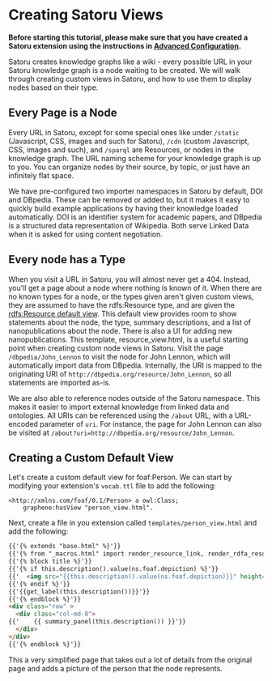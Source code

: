 # Creating Satoru Views

**Before starting this tutorial, please make sure that you have created a Satoru extension using the instructions in [Advanced Configuration](https://tetherless-world.github.io/satoru/configuration).**

Satoru creates knowledge graphs like a wiki - every possible URL in your Satoru knowledge graph is a node waiting to be created.
We will walk through creating custom views in Satoru, and how to use them to display nodes based on their type.

## Every Page is a Node

Every URL in Satoru, except for some special ones like under `/static` (Javascript, CSS, images and such for Satoru), `/cdn` (custom Javascript, CSS, images and such), and `/sparql` are Resources, or nodes in the knowledge graph.
The URL naming scheme for your knowledge graph is up to you.
You can organize nodes by their source, by topic, or just have an infinitely flat space.

We have pre-configured two importer namespaces in Satoru by default, DOI and DBpedia.
These can be removed or added to, but it makes it easy to quickly build example applications by having their knowledge loaded automatically.
DOI is an identifier system for academic papers, and DBpedia is a structured data representation of Wikipedia.
Both serve Linked Data when it is asked for using content negotiation.

## Every node has a Type

When you visit a URL in Satoru, you will almost never get a 404.
Instead, you'll get a page about a node where nothing is known of it.
When there are no known types for a node, or the types given aren't given custom views, they are assumed to have the rdfs:Resource type, and are given the [rdfs:Resource default view](https://github.com/tetherless-world/satoru/blob/master/templates/resource_view.html).
This default view provides room to show statements about the node, the type, summary descriptions, and a list of nanopublications about the node.
There is also a UI for adding new nanopublications.
This template, resource_view.html, is a useful starting point when creating custom node views in Satoru.
Visit the page `/dbpedia/John_Lennon` to visit the node for John Lennon, which will automatically import data from DBpedia.
Internally, the URI is mapped to the originating URI of `http://dbpedia.org/resource/John_Lennon`, so all statements are imported as-is.

We are also able to reference nodes outside of the Satoru namespace.
This makes it easier to import external knowledge from linked data and ontologies.
All URIs can be referenced using the `/about` URL, with a URL-encoded parameter of `uri`.
For instance, the page for John Lennon can also be visited at `/about?uri=http://dbpedia.org/resource/John_Lennon`.

## Creating a Custom Default View

Let's create a custom default view for foaf:Person.
We can start by modifying your extension's `vocab.ttl` file to add the following:

```turtle
<http://xmlns.com/foaf/0.1/Person> a owl:Class;
    graphene:hasView "person_view.html".
```

Next, create a file in you extension called `templates/person_view.html` and add the following:

```html
{{'{% extends "base.html" %}'}}
{{'{% from "_macros.html" import render_resource_link, render_rdfa_resource_link, get_label, facts_panel, summary_panel, content %}'}}
{{'{% block title %}'}}
{{'{% if this.description().value(ns.foaf.depiction) %}'}}
{{'  <img src="{{this.description().value(ns.foaf.depiction)}}" height="100px"/>'}}
{{'{% endif %}'}}
{{'{{get_label(this.description())}}'}}
{{'{% endblock %}'}}
<div class="row" >
  <div class="col-md-8">
{{'    {{ summary_panel(this.description()) }}'}}
  </div>
</div>
{{'{% endblock %}'}}
```

This a very simplified page that takes out a lot of details from the original page and adds a picture of the person that the node represents.

